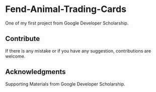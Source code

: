# Fend-Animal-Trading-Cards
One of my first project from  Google Developer Scholarship.

## Contribute
If there is any mistake or if you have any suggestion, contributions are welcome.

## Acknowledgments
Supporting Materials from Google Developer Scholarship.

